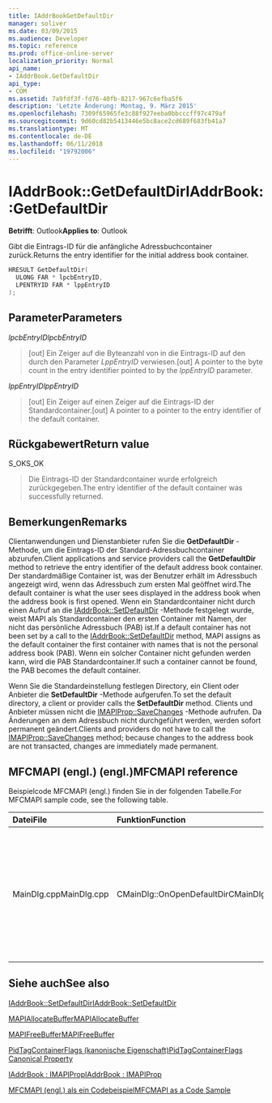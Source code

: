 ```yaml
---
title: IAddrBookGetDefaultDir
manager: soliver
ms.date: 03/09/2015
ms.audience: Developer
ms.topic: reference
ms.prod: office-online-server
localization_priority: Normal
api_name:
- IAddrBook.GetDefaultDir
api_type:
- COM
ms.assetid: 7a9fdf3f-fd76-40fb-8217-967c6efba5f6
description: 'Letzte Änderung: Montag, 9. März 2015'
ms.openlocfilehash: 7309f65965fe3c88f927eeba0bbcccff97c479af
ms.sourcegitcommit: 9d60cd82b5413446e5bc8ace2cd689f683fb41a7
ms.translationtype: MT
ms.contentlocale: de-DE
ms.lasthandoff: 06/11/2018
ms.locfileid: "19792006"
---
```

# <a name="iaddrbookgetdefaultdir"></a><span data-ttu-id="a96f9-103">IAddrBook::GetDefaultDir</span><span class="sxs-lookup"><span data-stu-id="a96f9-103">IAddrBook::GetDefaultDir</span></span>

  
  
<span data-ttu-id="a96f9-104">**Betrifft**: Outlook</span><span class="sxs-lookup"><span data-stu-id="a96f9-104">**Applies to**: Outlook</span></span> 
  
<span data-ttu-id="a96f9-105">Gibt die Eintrags-ID für die anfängliche Adressbuchcontainer zurück.</span><span class="sxs-lookup"><span data-stu-id="a96f9-105">Returns the entry identifier for the initial address book container.</span></span>
  
```cpp
HRESULT GetDefaultDir(
  ULONG FAR * lpcbEntryID,
  LPENTRYID FAR * lppEntryID
);
```

## <a name="parameters"></a><span data-ttu-id="a96f9-106">Parameter</span><span class="sxs-lookup"><span data-stu-id="a96f9-106">Parameters</span></span>

 <span data-ttu-id="a96f9-107">_lpcbEntryID_</span><span class="sxs-lookup"><span data-stu-id="a96f9-107">_lpcbEntryID_</span></span>
  
> <span data-ttu-id="a96f9-108">[out] Ein Zeiger auf die Byteanzahl von in die Eintrags-ID auf den durch den Parameter _LppEntryID_ verwiesen.</span><span class="sxs-lookup"><span data-stu-id="a96f9-108">[out] A pointer to the byte count in the entry identifier pointed to by the  _lppEntryID_ parameter.</span></span> 
    
 <span data-ttu-id="a96f9-109">_lppEntryID_</span><span class="sxs-lookup"><span data-stu-id="a96f9-109">_lppEntryID_</span></span>
  
> <span data-ttu-id="a96f9-110">[out] Ein Zeiger auf einen Zeiger auf die Eintrags-ID der Standardcontainer.</span><span class="sxs-lookup"><span data-stu-id="a96f9-110">[out] A pointer to a pointer to the entry identifier of the default container.</span></span>
    
## <a name="return-value"></a><span data-ttu-id="a96f9-111">Rückgabewert</span><span class="sxs-lookup"><span data-stu-id="a96f9-111">Return value</span></span>

<span data-ttu-id="a96f9-112">S_OK</span><span class="sxs-lookup"><span data-stu-id="a96f9-112">S_OK</span></span> 
  
> <span data-ttu-id="a96f9-113">Die Eintrags-ID der Standardcontainer wurde erfolgreich zurückgegeben.</span><span class="sxs-lookup"><span data-stu-id="a96f9-113">The entry identifier of the default container was successfully returned.</span></span>
    
## <a name="remarks"></a><span data-ttu-id="a96f9-114">Bemerkungen</span><span class="sxs-lookup"><span data-stu-id="a96f9-114">Remarks</span></span>

<span data-ttu-id="a96f9-115">Clientanwendungen und Dienstanbieter rufen Sie die **GetDefaultDir** -Methode, um die Eintrags-ID der Standard-Adressbuchcontainer abzurufen.</span><span class="sxs-lookup"><span data-stu-id="a96f9-115">Client applications and service providers call the **GetDefaultDir** method to retrieve the entry identifier of the default address book container.</span></span> <span data-ttu-id="a96f9-116">Der standardmäßige Container ist, was der Benutzer erhält im Adressbuch angezeigt wird, wenn das Adressbuch zum ersten Mal geöffnet wird.</span><span class="sxs-lookup"><span data-stu-id="a96f9-116">The default container is what the user sees displayed in the address book when the address book is first opened.</span></span> <span data-ttu-id="a96f9-117">Wenn ein Standardcontainer nicht durch einen Aufruf an die [IAddrBook::SetDefaultDir](iaddrbook-setdefaultdir.md) -Methode festgelegt wurde, weist MAPI als Standardcontainer den ersten Container mit Namen, der nicht das persönliche Adressbuch (PAB) ist.</span><span class="sxs-lookup"><span data-stu-id="a96f9-117">If a default container has not been set by a call to the [IAddrBook::SetDefaultDir](iaddrbook-setdefaultdir.md) method, MAPI assigns as the default container the first container with names that is not the personal address book (PAB).</span></span> <span data-ttu-id="a96f9-118">Wenn ein solcher Container nicht gefunden werden kann, wird die PAB Standardcontainer.</span><span class="sxs-lookup"><span data-stu-id="a96f9-118">If such a container cannot be found, the PAB becomes the default container.</span></span> 
  
<span data-ttu-id="a96f9-119">Wenn Sie die Standardeinstellung festlegen Directory, ein Client oder Anbieter die **SetDefaultDir** -Methode aufgerufen.</span><span class="sxs-lookup"><span data-stu-id="a96f9-119">To set the default directory, a client or provider calls the **SetDefaultDir** method.</span></span> <span data-ttu-id="a96f9-120">Clients und Anbieter müssen nicht die [IMAPIProp::SaveChanges](imapiprop-savechanges.md) -Methode aufrufen. Da Änderungen an dem Adressbuch nicht durchgeführt werden, werden sofort permanent geändert.</span><span class="sxs-lookup"><span data-stu-id="a96f9-120">Clients and providers do not have to call the [IMAPIProp::SaveChanges](imapiprop-savechanges.md) method; because changes to the address book are not transacted, changes are immediately made permanent.</span></span> 
  
## <a name="mfcmapi-reference"></a><span data-ttu-id="a96f9-121">MFCMAPI (engl.) (engl.)</span><span class="sxs-lookup"><span data-stu-id="a96f9-121">MFCMAPI reference</span></span>

<span data-ttu-id="a96f9-122">Beispielcode MFCMAPI (engl.) finden Sie in der folgenden Tabelle.</span><span class="sxs-lookup"><span data-stu-id="a96f9-122">For MFCMAPI sample code, see the following table.</span></span>
  
|<span data-ttu-id="a96f9-123">**Datei**</span><span class="sxs-lookup"><span data-stu-id="a96f9-123">**File**</span></span>|<span data-ttu-id="a96f9-124">**Funktion**</span><span class="sxs-lookup"><span data-stu-id="a96f9-124">**Function**</span></span>|<span data-ttu-id="a96f9-125">**Comment**</span><span class="sxs-lookup"><span data-stu-id="a96f9-125">**Comment**</span></span>|
|:-----|:-----|:-----|
|<span data-ttu-id="a96f9-126">MainDlg.cpp</span><span class="sxs-lookup"><span data-stu-id="a96f9-126">MainDlg.cpp</span></span>  <br/> |<span data-ttu-id="a96f9-127">CMainDlg::OnOpenDefaultDir</span><span class="sxs-lookup"><span data-stu-id="a96f9-127">CMainDlg::OnOpenDefaultDir</span></span>  <br/> |<span data-ttu-id="a96f9-128">MFCMAPI (engl.) verwendet die **GetDefaultDir** -Methode, um die ID für die Standard-Adressbuchcontainer erhalten.</span><span class="sxs-lookup"><span data-stu-id="a96f9-128">MFCMAPI uses the **GetDefaultDir** method to get the ID for the default address book container.</span></span>  <br/> |
   
## <a name="see-also"></a><span data-ttu-id="a96f9-129">Siehe auch</span><span class="sxs-lookup"><span data-stu-id="a96f9-129">See also</span></span>



[<span data-ttu-id="a96f9-130">IAddrBook::SetDefaultDir</span><span class="sxs-lookup"><span data-stu-id="a96f9-130">IAddrBook::SetDefaultDir</span></span>](iaddrbook-setdefaultdir.md)
  
[<span data-ttu-id="a96f9-131">MAPIAllocateBuffer</span><span class="sxs-lookup"><span data-stu-id="a96f9-131">MAPIAllocateBuffer</span></span>](mapiallocatebuffer.md)
  
[<span data-ttu-id="a96f9-132">MAPIFreeBuffer</span><span class="sxs-lookup"><span data-stu-id="a96f9-132">MAPIFreeBuffer</span></span>](mapifreebuffer.md)
  
[<span data-ttu-id="a96f9-133">PidTagContainerFlags (kanonische Eigenschaft)</span><span class="sxs-lookup"><span data-stu-id="a96f9-133">PidTagContainerFlags Canonical Property</span></span>](pidtagcontainerflags-canonical-property.md)
  
[<span data-ttu-id="a96f9-134">IAddrBook : IMAPIProp</span><span class="sxs-lookup"><span data-stu-id="a96f9-134">IAddrBook : IMAPIProp</span></span>](iaddrbookimapiprop.md)


[<span data-ttu-id="a96f9-135">MFCMAPI (engl.) als ein Codebeispiel</span><span class="sxs-lookup"><span data-stu-id="a96f9-135">MFCMAPI as a Code Sample</span></span>](mfcmapi-as-a-code-sample.md)

